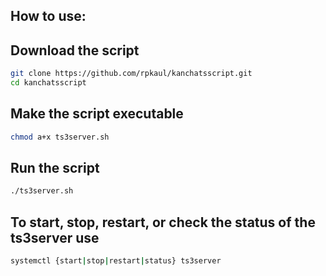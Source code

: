 
## **How to use:**

## Download the script
```bash
git clone https://github.com/rpkaul/kanchatsscript.git
cd kanchatsscript
```

## Make the script executable
                                       
```bash
chmod a+x ts3server.sh
```

## Run the script

```bash
./ts3server.sh
```

## To start, stop, restart, or check the status of the ts3server use

```bash
systemctl {start|stop|restart|status} ts3server
```
